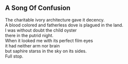 A Song Of Confusion
-------------------
The charitable ivory architecture gave it decency.  
A blood colored and fatherless dove is plagued in the land.  
I was without doubt the child oyster  
there in the putrid night.  
When it looked me with its perfect film eyes  
it had neither arm nor brain  
but saphire starss in the sky on its sides.  
Full stop.  
